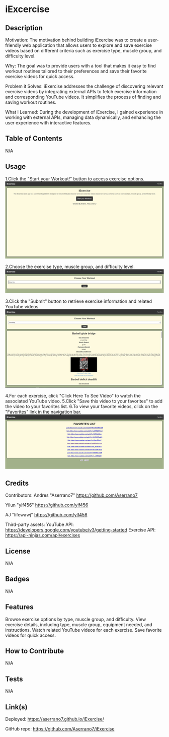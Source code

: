 # iExcercise

## Description

Motivation: The motivation behind building iExercise was to create a user-friendly web application that allows users to explore and save exercise videos based on different criteria such as exercise type, muscle group, and difficulty level.

Why: The goal was to provide users with a tool that makes it easy to find workout routines tailored to their preferences and save their favorite exercise videos for quick access.

Problem it Solves: iExercise addresses the challenge of discovering relevant exercise videos by integrating external APIs to fetch exercise information and corresponding YouTube videos. It simplifies the process of finding and saving workout routines.

What I Learned: During the development of iExercise, I gained experience in working with external APIs, managing data dynamically, and enhancing the user experience with interactive features.

## Table of Contents

N/A

## Usage

1.Click the "Start your Workout!" button to access exercise options.
![This is a screenshot of the whole webpage](./assets/images/1.JPG)

2.Choose the exercise type, muscle group, and difficulty level.
![This is a screenshot of the whole webpage](./assets/images/2.JPG)

3.Click the "Submit" button to retrieve exercise information and related YouTube videos.
![This is a screenshot of the whole webpage](./assets/images/3.JPG)

4.For each exercise, click "Click Here To See Video" to watch the associated YouTube video.
5.Click "Save this video to your favorites" to add the video to your favorites list.
6.To view your favorite videos, click on the "Favorites" link in the navigation bar.
![This is a screenshot of the whole webpage](./assets/images/4.JPG)

## Credits
Contributors:
Andres "Aserrano7" https://github.com/Aserrano7

Yilun "ylf456" https://github.com/ylf456


AJ "lifewawj" https://github.com/ylf456

Third-party assets:
YouTube API: https://developers.google.com/youtube/v3/getting-started
Exercise API: https://api-ninjas.com/api/exercises

## License

N/A

## Badges

N/A

## Features

Browse exercise options by type, muscle group, and difficulty.
View exercise details, including type, muscle group, equipment needed, and instructions.
Watch related YouTube videos for each exercise.
Save favorite videos for quick access.

## How to Contribute

N/A

## Tests

N/A

## Link(s)

Deployed: https://aserrano7.github.io/iExercise/

GitHub repo:  https://github.com/Aserrano7/iExercise

